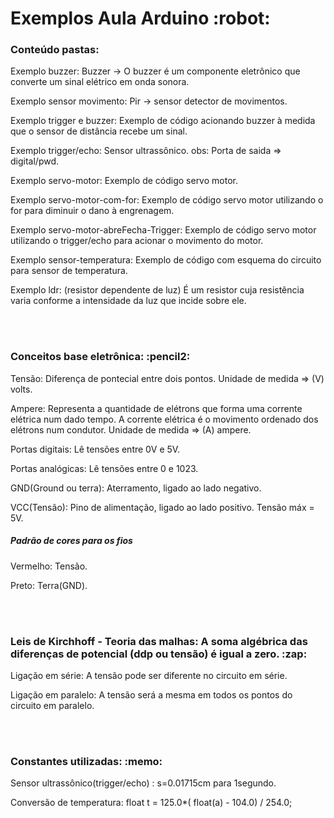 <h1>Exemplos Aula Arduino :robot: </h1>

<h3>Conteúdo pastas: </h3>

<p>Exemplo buzzer:               Buzzer -> O buzzer é um componente eletrônico que converte um sinal elétrico em onda sonora.</p>
<p>Exemplo sensor movimento:     Pir -> sensor detector de movimentos.</p>
<p>Exemplo trigger e buzzer:     Exemplo de código acionando buzzer à medida que o sensor de distância recebe um sinal.</p>
<p>Exemplo trigger/echo:         Sensor ultrassônico. obs: Porta de saida => digital/pwd.</p>
<p>Exemplo servo-motor:          Exemplo de código servo motor. </p>
<p>Exemplo servo-motor-com-for:  Exemplo de código servo motor utilizando o for para diminuir o dano à engrenagem. </p>
<p>Exemplo servo-motor-abreFecha-Trigger:  Exemplo de código servo motor utilizando o trigger/echo para acionar o movimento do motor.</p>
<p>Exemplo sensor-temperatura:   Exemplo de código com esquema do circuito para sensor de temperatura.</p>
<p>Exemplo ldr: (resistor dependente de luz) É um resistor cuja resistência varia conforme a intensidade da luz que incide sobre ele.</p>
<br/>
<br/>

<h3>Conceitos base eletrônica: :pencil2: </h3>

<p>Tensão: Diferença de pontecial entre dois pontos. Unidade de medida => (V) volts.</p>
<p>Ampere: Representa a quantidade de elétrons que forma uma corrente elétrica num dado tempo. A corrente elétrica é o movimento ordenado dos elétrons num condutor. Unidade de medida => (A) ampere.</p>
<p>Portas digitais: Lê tensões entre 0V e 5V.</p>
<p>Portas analógicas: Lê tensões entre 0 e 1023.</p>
<p>GND(Ground ou terra): Aterramento, ligado ao lado negativo.</p>
<p>VCC(Tensão): Pino de alimentação, ligado ao lado positivo. Tensão máx = 5V. </p>

<h5>Padrão de cores para os fios</h5>
<p>Vermelho: Tensão.</p>
<p>Preto: Terra(GND).</p>
<br/>
<br/>

<h3>Leis de Kirchhoff - Teoria das malhas: A soma algébrica das diferenças de potencial (ddp ou tensão) é igual a zero. :zap: </h3>

<p>Ligação em série: A tensão pode ser diferente no circuito em série.</p>
<p>Ligação em paralelo:  A tensão será a mesma em todos os pontos do circuito em paralelo.</p>
<br/>
<br/>

<h3>Constantes utilizadas: :memo: </h3>

<p>Sensor ultrassônico(trigger/echo) : s=0.01715cm para 1segundo.</p>
<p>Conversão de temperatura: float t = 125.0*( float(a) - 104.0) / 254.0; </p>
<br/>
<br/>
